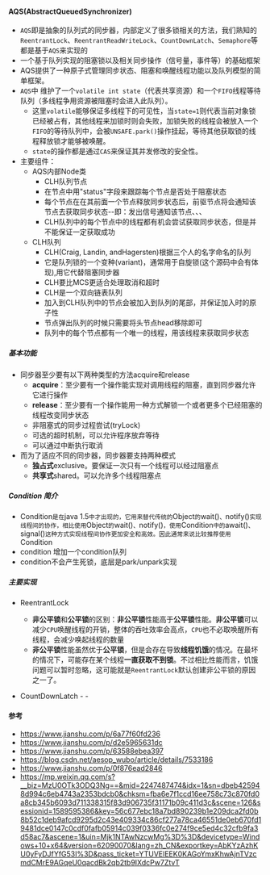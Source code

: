 ####  AQS(AbstractQueuedSynchronizer)
* `AQS`即是抽象的队列式的同步器，内部定义了很多锁相关的方法，我们熟知的`ReentrantLock`、`ReentrantReadWriteLock`、`CountDownLatch`、`Semaphore`等都是基于`AQS`来实现的
* 一个基于队列实现的阻塞锁以及相关同步操作（信号量，事件等）的基础框架
* AQS提供了一种原子式管理同步状态、阻塞和唤醒线程功能以及队列模型的简单框架。
* `AQS`中 维护了一个`volatile int state`（代表共享资源）和一个`FIFO`线程等待队列（多线程争用资源被阻塞时会进入此队列）。
  * 这里`volatile`能够保证多线程下的可见性，当`state=1`则代表当前对象锁已经被占有，其他线程来加锁时则会失败，加锁失败的线程会被放入一个`FIFO`的等待队列中，会被`UNSAFE.park()`操作挂起，等待其他获取锁的线程释放锁才能够被唤醒。
  * `state`的操作都是通过`CAS`来保证其并发修改的安全性。
* 主要组件：
  * AQS内部Node类
    * CLH队列节点
    * 在节点中用"status"字段来跟踪每个节点是否处于阻塞状态
    * 每个节点在在其前面一个节点释放同步状态后，前驱节点将会通知该节点去获取同步状态--即：发出信号通知该节点、、、
    * CLH队列中的每个节点中的线程都有机会尝试获取同步状态，但是并不能保证一定获取成功
  * CLH队列
    * CLH(Craig, Landin, andHagersten)根据三个人的名字命名的队列
    * 它是队列锁的一个变种(variant)，通常用于自旋锁(这个源码中会有体现),用它代替阻塞同步器
    * CLH要比MCS更适合处理取消和超时
    *  CLH是一个双向链表队列
    * 加入到CLH队列中的节点会被加入到队列的尾部，并保证加入时的原子性
    * 节点弹出队列的时候只需要将头节点head移除即可
    * 队列中的每个节点都有一个唯一的线程，用该线程来获取同步状态

#####  基本功能

* 同步器至少要有以下两种类型的方法acquire和release
  * **acquire**：至少要有一个操作能实现对调用线程的阻塞，直到同步器允许它进行操作
  * **release**：至少要有一个操作能用一种方式解锁一个或者更多个已经阻塞的线程改变同步状态
  * 非阻塞式的同步过程尝试(tryLock)
  * 可选的超时机制，可以允许程序放弃等待
  * 可以通过中断执行取消
* 而为了适应不同的同步器，同步器要支持两种模式
  * **独占式**exclusive。要保证一次只有一个线程可以经过阻塞点
  * **共享式**shared。可以允许多个线程阻塞点



##### **Condition 简介**

* Condition`是在`java 1.5`中才出现的，它用来替代传统的`Object`的`wait()`、`notify()`实现线程间的协作，相比使用`Object`的`wait()`、`notify()`，使用`Condition`中的`await()`、`signal()`这种方式实现线程间协作更加安全和高效。因此通常来说比较推荐使用`Condition
* condition 增加一个condition队列
* condition不会产生死锁，底层是park/unpark实现

#####  主要实现

* ReentrantLock
  * **非公平锁**和**公平锁**的区别：**非公平锁**性能高于**公平锁**性能。**非公平锁**可以减少`CPU`唤醒线程的开销，整体的吞吐效率会高点，`CPU`也不必取唤醒所有线程，会减少唤起线程的数量
  * **非公平锁**性能虽然优于**公平锁**，但是会存在导致**线程饥饿**的情况。在最坏的情况下，可能存在某个线程**一直获取不到锁**。不过相比性能而言，饥饿问题可以暂时忽略，这可能就是`ReentrantLock`默认创建非公平锁的原因之一了。

* CountDownLatch - - 









#### 参考

* https://www.jianshu.com/p/6a77f60fd236
* https://www.jianshu.com/p/d2e5965631dc
* https://www.jianshu.com/p/63588ebea397
* https://blog.csdn.net/aesop_wubo/article/details/7533186
* https://www.jianshu.com/p/0f876ead2846
* https://mp.weixin.qq.com/s?__biz=MzU0OTk3ODQ3Ng==&mid=2247487474&idx=1&sn=dbeb425948d994c6eb4743a2353bdcb0&chksm=fba6e7f1ccd16ee758c73c870fd0a8cb345b6093d711338315f83d906735f31171b09c411d3c&scene=126&sessionid=1589595386&key=56c677ebc18a7bd890239b1e209dca2fd0b8b52c1deb9afcd9295d2c43e409334c86cf277a78ca46551de0eb670fd19481dce0147c0cdf0fafb05914c039f0336fc0e274f9ce5ed4c32cfb9fa3d58ac7&ascene=1&uin=Mjk1NTAwNzcwMg%3D%3D&devicetype=Windows+10+x64&version=62090070&lang=zh_CN&exportkey=AbKYzAzhKU0yFyDJfYfG53I%3D&pass_ticket=YTUVElEEK0KAGoYmxKhwAjnTVzcmdCMrE9AGqeU0qacdBk2qb2tb9IXdcPw7ZtvT